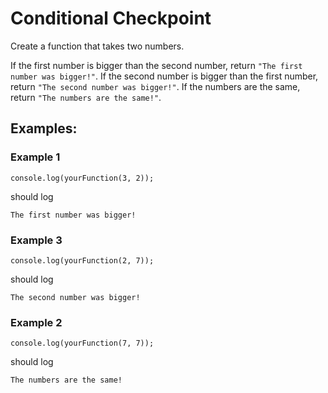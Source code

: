 # Conditional Checkpoint
Create a function that takes two numbers.

If the first number is bigger than the second number, return `"The first number was bigger!"`.
If the second number is bigger than the first number, return `"The second number was bigger!"`.
If the numbers are the same, return `"The numbers are the same!"`.

## Examples:

### Example 1

```
console.log(yourFunction(3, 2));
```

should log 

```
The first number was bigger!
```

### Example 3

```
console.log(yourFunction(2, 7));
```

should log


```
The second number was bigger!
```

### Example 2

```
console.log(yourFunction(7, 7));
```

should log


```
The numbers are the same!
```
